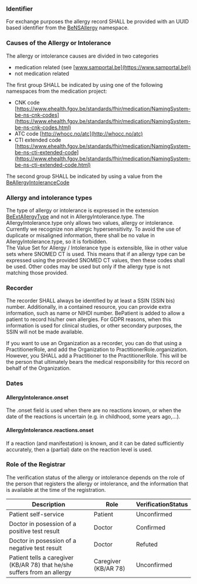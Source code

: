 ### Identifier

  

For exchange purposes the allergy record SHALL be provided with an UUID based identifier from the [BeNSAllergy](NamingSystem-be-ns-allergy.html) namespace.

### Causes of the Allergy or Intolerance

The allergy or intolerance causes are divided in two categories
* medication related (see [www.samportal.be](https://www.samportal.be))
* not medication related

The first group SHALL be indicated by using one of the following namespaces from the medication project:
* CNK code [https://www.ehealth.fgov.be/standards/fhir/medication/NamingSystem-be-ns-cnk-codes](https://www.ehealth.fgov.be/standards/fhir/medication/NamingSystem-be-ns-cnk-codes.html)
* ATC code [http://whocc.no/atc](http://whocc.no/atc)
* CTI extended code [https://www.ehealth.fgov.be/standards/fhir/medication/NamingSystem-be-ns-cti-extended-code](https://www.ehealth.fgov.be/standards/fhir/medication/NamingSystem-be-ns-cti-extended-code.html)



The second group SHALL be indicated by using a value from the [BeAllergyIntoleranceCode](./ValueSet-be-allergyintolerancecode.html)

### Allergy and intolerance types


The type of allergy or intolerance is expressed in the extension [BeExtAllergyType](./StructureDefinition-be-ext-allergy-type.html) and not in AllergyIntolerance.type. The AllergyIntolerance.type only allows two values, allergy or intolerance. Currently we recognize non allergic hypersensitivity. To avoid the use of duplicate or misaligned information, there shall be no value in AllergyIntolerance.type, so it is forbidden.  
The Value Set for Allergy / Intolerance type is extensible, like in other value sets where SNOMED CT is used. This means that if an allergy type can be expressed using the provided SNOMED CT values, then these codes shall be used. Other codes may be used but only if the allergy type is not matching those provided.


### Recorder 

The recorder SHALL always be identified by at least a SSIN (SSIN bis) number. Additionally, in a contained resource, you can provide extra information, such as name or NIHDI number. BePatient is added to allow a patient to record his/her own allergies. For GDPR reasons, when this information is used for clinical studies, or other secondary purposes, the SSIN will not be made available.

If you want to use an Organization as a recorder, you can do that using a PractitionerRole, and add the Organization to PractitionerRole.organization. However, you SHALL add a Practitioner to the PractitionerRole. This will be the person that ultimately bears the medical responsibility for this record on behalf of the Organization.

### Dates

#### AllergyIntolerance.onset

The .onset field is used when there are no reactions known, or when the date of the reactions is uncertain (e.g. in childhood, some years ago,...).

#### AllergyIntolerance.reactions.onset

If a reaction (and manifestation) is known, and it can be dated sufficiently accurately, then a (partial) date on the reaction level is used.

### Role of the Registrar

The verification status of the allergy or intolerance depends on the role of the person that registers the allergy or intolerance, and the information that is available at the time of the registration.

|Description|Role|VerificationStatus|
|-----------|----|------------------|
|Patient self-service|Patient|Unconfirmed|
|Doctor in posession of a positive test result|Doctor|Confirmed|
|Doctor in posession of a negative test result|Doctor|Refuted|
|Patient tells a caregiver (KB/AR 78) that he/she suffers from an allergy |Caregiver (KB/AR 78)|Unconfirmed|

